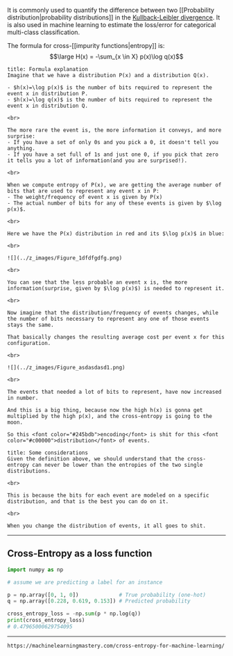 It is commonly used to quantify the difference between two [[Probability distribution|probability distributions]] in the [Kullback-Leibler divergence](Kullback-Leibler%20divergence.md).
It is also used in machine learning to estimate the loss/error for categorical multi-class classification.

The formula for cross-[[impurity functions|entropy]] is:
$$\large H(x) = -\sum_{x \in X} p(x)\log q(x)$$

```ad-hint
title: Formula explanation
Imagine that we have a distribution P(x) and a distribution Q(x).

- $h(x)=\log p(x)$ is the number of bits required to represent the event x in distribution P.
- $h(x)=\log q(x)$ is the number of bits required to represent the event x in distribution Q.

<br>

The more rare the event is, the more information it conveys, and more surprise:
- If you have a set of only 0s and you pick a 0, it doesn't tell you anything.
- If you have a set full of 1s and just one 0, if you pick that zero it tells you a lot of information(and you are surprised!).

<br>

When we compute entropy of P(x), we are getting the average number of bits that are used to represent any event x in P:
- The weight/frequency of event x is given by P(x)
- The actual number of bits for any of these events is given by $\log p(x)$.

<br>

Here we have the P(x) distribution in red and its $\log p(x)$ in blue:

<br>

![](../z_images/Figure_1dfdfgdfg.png)

<br>

You can see that the less probable an event x is, the more information(surprise, given by $\log p(x)$) is needed to represent it.

<br>

Now imagine that the distribution/frequency of events changes, while the number of bits necessary to represent any one of those events stays the same.

That basically changes the resulting average cost per event x for this configuration.

<br>

![](../z_images/Figure_asdasdasd1.png)

<br>

The events that needed a lot of bits to represent, have now increased in number. 

And this is a big thing, because now the high h(x) is gonna get multiplied by the high p(x), and the cross-entropy is going to the moon.

So this <font color="#245bdb">encoding</font> is shit for this <font color="#c00000">distribution</font> of events.
```

```ad-hint
title: Some considerations
Given the definition above, we should understand that the cross-entropy can never be lower than the entropies of the two single distributions.

<br>

This is because the bits for each event are modeled on a specific distribution, and that is the best you can do on it. 

<br>

When you change the distribution of events, it all goes to shit.
```


---

## Cross-Entropy as a loss function


```python
import numpy as np

# assume we are predicting a label for an instance

p = np.array([0, 1, 0])             # True probability (one-hot)
q = np.array([0.228, 0.619, 0.153]) # Predicted probability

cross_entropy_loss = -np.sum(p * np.log(q))
print(cross_entropy_loss)
# 0.47965000629754095
```


---


```ad-seealso
https://machinelearningmastery.com/cross-entropy-for-machine-learning/
```
